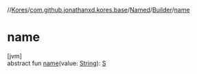 //[Kores](../../../../index.md)/[com.github.jonathanxd.kores.base](../../index.md)/[Named](../index.md)/[Builder](index.md)/[name](name.md)

# name

[jvm]\
abstract fun [name](name.md)(value: [String](https://kotlinlang.org/api/latest/jvm/stdlib/kotlin/-string/index.html)): [S](index.md)
